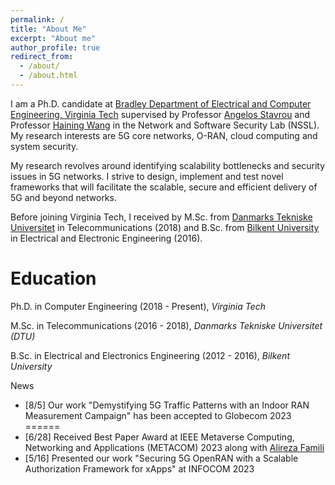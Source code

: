 ```yaml
---
permalink: /
title: "About Me"
excerpt: "About me"
author_profile: true
redirect_from: 
  - /about/
  - /about.html
---
```


I am a Ph.D. candidate at [Bradley Department of Electrical and Computer Engineering, Virginia Tech](https://ece.vt.edu/) supervised by Professor [Angelos Stavrou](https://ece.vt.edu/people/profile/angelos.html) and Professor [Haining Wang](https://ece.vt.edu/people/profile/hnw.html) in the Network and Software Security Lab (NSSL). My research interests are 5G core networks, O-RAN, cloud computing and system security.

My research revolves around identifying scalability bottlenecks and security issues in 5G networks. I strive to design, implement and test novel frameworks that will facilitate the scalable, secure and efficient delivery of 5G and beyond networks.

Before joining Virginia Tech, I received by M.Sc. from [Danmarks Tekniske Universitet](https://www.dtu.dk/english/) in Telecommunications (2018) and B.Sc. from [Bilkent University](https://ee.bilkent.edu.tr/en/) in Electrical and Electronic Engineering (2016).

Education
======

Ph.D. in Computer Engineering (2018 - Present), _Virginia Tech_

M.Sc. in Telecommunications (2016 - 2018), _Danmarks Tekniske Universitet (DTU)_

B.Sc. in Electrical and Electronics Engineering (2012 - 2016), _Bilkent University_


News
 - [8/5] Our work "Demystifying 5G Traffic Patterns with an Indoor RAN Measurement Campaign" has been accepted to Globecom 2023
======
 - [6/28] Received Best Paper Award at IEEE Metaverse Computing, Networking and Applications (METACOM) 2023 along with [Alireza Famili](afamili93.github.io)
 - [5/16] Presented our work "Securing 5G OpenRAN with a Scalable Authorization Framework for xApps" at INFOCOM 2023
